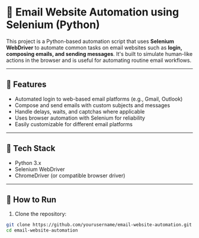 # 📧 Email Website Automation using Selenium (Python)

This project is a Python-based automation script that uses **Selenium WebDriver** to automate common tasks on email websites such as **login, composing emails, and sending messages**. It's built to simulate human-like actions in the browser and is useful for automating routine email workflows.

---

## 🔧 Features
- Automated login to web-based email platforms (e.g., Gmail, Outlook)
- Compose and send emails with custom subjects and messages
- Handle delays, waits, and captchas where applicable
- Uses browser automation with Selenium for reliability
- Easily customizable for different email platforms

---

## 🧰 Tech Stack
- Python 3.x
- Selenium WebDriver
- ChromeDriver (or compatible browser driver)

---

## 🚀 How to Run

1. Clone the repository:
```bash
git clone https://github.com/yourusername/email-website-automation.git
cd email-website-automation
